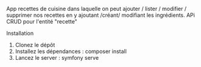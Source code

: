 App recettes de cuisine  dans laquelle on peut ajouter / lister / modifier / supprimer nos recettes en y ajoutant /créant/ modifiant les ingrédients.
APi CRUD pour l'entité "recette"

Installation

1. Clonez le dépôt 
2. Installez les dépendances : composer install 
3. Lancez le server : symfony serve 
